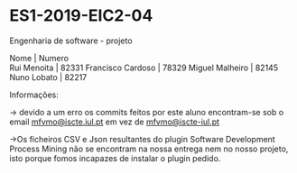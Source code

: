 # ES1-2019-EIC2-04
Engenharia de software - projeto

Nome              	| Numero      
Rui Menoita       	| 82331
Francisco Cardoso 	| 78329
Miguel Malheiro		| 82145  
Nuno Lobato       	| 82217


Informações:
 
-> devido a um erro os commits feitos por este aluno encontram-se sob o email mfvmo@iscte.iul.pt em vez de mfvmo@iscte-iul.pt

->Os ficheiros CSV e Json resultantes do plugin Software Development Process Mining não se encontram na nossa entrega nem no nosso projeto, isto porque fomos incapazes de instalar o plugin pedido.
